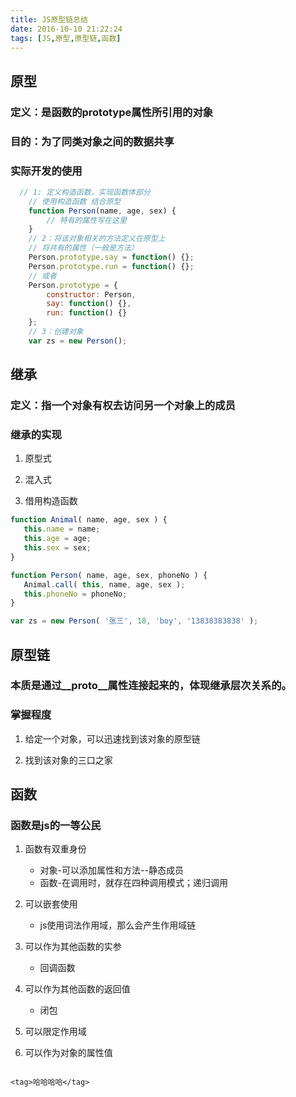 ```yaml
---
title: JS原型链总结
date: 2016-10-10 21:22:24
tags: [JS,原型,原型链,函数]
---
```


## 原型

### 定义：是函数的prototype属性所引用的对象

### 目的：为了同类对象之间的数据共享

### 实际开发的使用

```javascript
  // 1: 定义构造函数，实现函数体部分
	// 使用构造函数 结合原型
	function Person(name, age, sex) {
		// 特有的属性写在这里
	}
	// 2：将该对象相关的方法定义在原型上
	// 将共有的属性（一般是方法）
	Person.prototype.say = function() {};
	Person.prototype.run = function() {};
	// 或者
	Person.prototype = {
		constructor: Person,
		say: function() {},
		run: function() {}
	};
	// 3：创建对象
	var zs = new Person();

```

## 继承

### 定义：指一个对象有权去访问另一个对象上的成员

### 继承的实现

1. 原型式

2. 混入式

3. 借用构造函数

 ```javascript
 function Animal( name, age, sex ) {
 	this.name = name;
 	this.age = age;
 	this.sex = sex;
 }

 function Person( name, age, sex, phoneNo ) {
 	Animal.call( this, name, age, sex );
 	this.phoneNo = phoneNo;
 }

 var zs = new Person( '张三', 18, 'boy', '13838383838' );
 ```


## 原型链

### 本质是通过\__proto__属性连接起来的，体现继承层次关系的。

### 掌握程度
	
1. 给定一个对象，可以迅速找到该对象的原型链

2. 找到该对象的三口之家

## 函数

### 函数是js的一等公民

1. 函数有双重身份
	* 对象-可以添加属性和方法--静态成员
	* 函数-在调用时，就存在四种调用模式；递归调用

2. 可以嵌套使用
	* js使用词法作用域，那么会产生作用域链

3. 可以作为其他函数的实参
	* 回调函数

4. 可以作为其他函数的返回值
	* 闭包

5. 可以限定作用域

6. 可以作为对象的属性值
```

<tag>哈哈哈哈</tag>